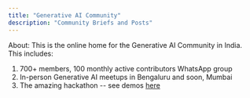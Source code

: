 ```yaml
---
title: "Generative AI Community"
description: "Community Briefs and Posts"
---
```


About: This is the online home for the Generative AI Community in India. This includes:
1. 700+ members, 100 monthly active contributors WhatsApp group
2. In-person Generative AI meetups in Bengaluru and soon, Mumbai
3. The amazing hackathon -- see demos [here](deephackdemos)

